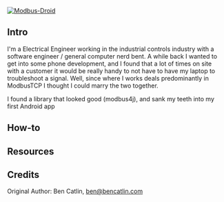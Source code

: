 [![Modbus-Droid](http://www.bencatlin.com/sofware-projects/modbus-droid/)](http://www.bencatlin.com/sofware-projects/modbus-droid/)

## Intro

I'm a Electrical Engineer working in the industrial controls industry with a software engineer / general computer nerd bent.  A while back I wanted to get into some phone development, and I found that a lot of times on site with a customer it would be really handy to not have to have my laptop to troubleshoot a signal.  Well, since where I works deals predominantly in ModbusTCP I thought I could marry the two together.

I found a library that looked good (modbus4j), and sank my teeth into my first Android app

## How-to


## Resources

## Credits

Original Author: Ben Catlin, ben@bencatlin.com


